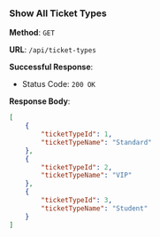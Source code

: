 ### Show All Ticket Types

**Method**: `GET`

**URL**: `/api/ticket-types`

**Successful Response**:

- Status Code: `200 OK`

**Response Body**:

```json
[
    {
        "ticketTypeId": 1,
        "ticketTypeName": "Standard"
    },
    {
        "ticketTypeId": 2,
        "ticketTypeName": "VIP"
    },
    {
        "ticketTypeId": 3,
        "ticketTypeName": "Student"
    }
]
